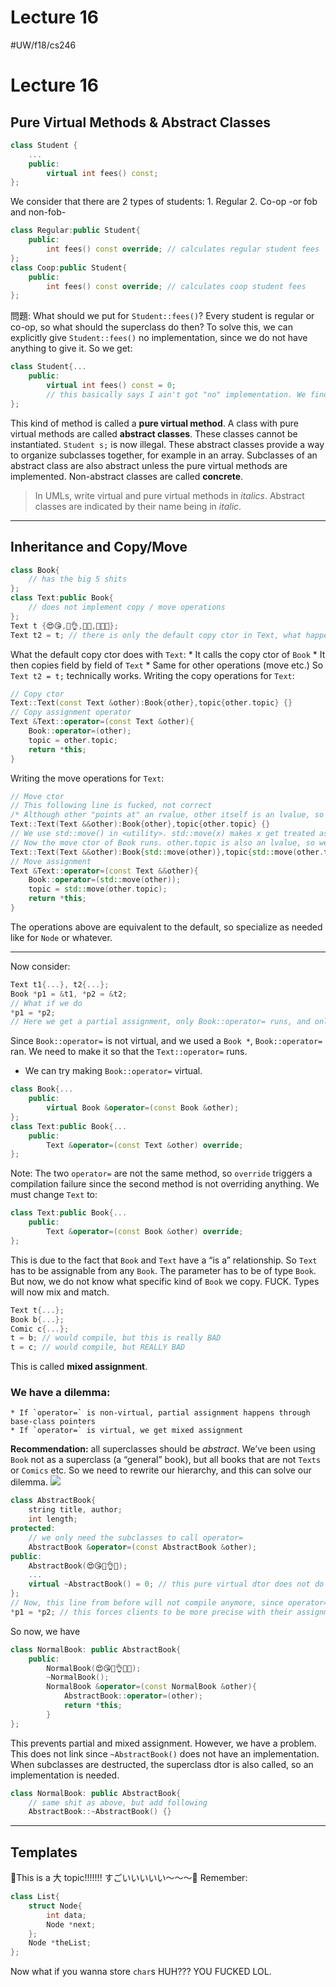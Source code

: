 # Lecture 16
#UW/f18/cs246

# Lecture 16
## Pure Virtual Methods & Abstract Classes
```cpp
class Student {
	...
	public:
		virtual int fees() const;
};
```
We consider that there are 2 types of students:
	1. Regular 
	2. Co-op    -or fob and non-fob-
```cpp
class Regular:public Student{
	public:
		int fees() const override; // calculates regular student fees
};
class Coop:public Student{
	public:
		int fees() const override; // calculates coop student fees
};
```
問題: What should we put for `Student::fees()`? Every student is regular or co-op, so what should the superclass do then?
To solve this, we can explicitly give `Student::fees()` no implementation, since we do not have anything to give it. So we get:
```cpp
class Student{...
	public:
		virtual int fees() const = 0; 
		// this basically says I ain't got "no" implementation. We find out the truth later
};
```
This kind of method is called a **pure virtual method**. 
A class with pure virtual methods are called **abstract classes**. These classes cannot be instantiated. `Student s;` is now illegal. These abstract classes provide a way to organize subclasses together, for example in an array.
Subclasses of an abstract class are also abstract unless the pure virtual methods are implemented. Non-abstract classes are called **concrete**.
> In UMLs, write virtual and pure virtual methods in _italics_. Abstract classes are indicated by their name being in _italic_.  
- - - -
## Inheritance and Copy/Move
```cpp
class Book{
	// has the big 5 shits
};
class Text:public Book{
	// does not implement copy / move operations
};
Text t {😍😘,🤔👌,🤗🚨,🎃👻😎}; 
Text t2 = t; // there is only the default copy ctor in Text, what happens?
```
What the default copy ctor does with `Text`:
	* It calls the copy ctor of `Book`
	* It then copies field by field of `Text`
	* Same for other operations (move etc.)
So `Text t2 = t;` technically works.
Writing the copy operations for `Text`:
```cpp
// Copy ctor
Text::Text(const Text &other):Book{other},topic{other.topic} {}
// Copy assignment operator
Text &Text::operator=(const Text &other){
	Book::operator=(other);
	topic = other.topic;
	return *this;
}
```
Writing the move operations for `Text`:
```cpp
// Move ctor
// This following line is fucked, not correct
/* Although other "points at" an rvalue, other itself is an lvalue, so Book{other} will call the copy ctor instead */
Text::Text(Text &&other):Book{other},topic{other.topic} {}
// We use std::move() in <utility>. std::move(x) makes x get treated as an rvalue
// Now the move ctor of Book runs. other.topic is also an lvalue, so we also use move
Text::Text(Text &&other):Book{std::move(other)},topic{std::move(other.topic)} {}
// Move assignment
Text &Text::operator=(const Text &&other){
	Book::operator=(std::move(other));
	topic = std::move(other.topic);
	return *this;
}
```
The operations above are equivalent to the default, so specialize as needed like for `Node` or whatever.
- - - -
Now consider:
```cpp
Text t1{...}, t2{...};
Book *p1 = &t1, *p2 = &t2;
// What if we do 
*p1 = *p2;
// Here we get a partial assignment, only Book::operator= runs, and only Book fields are copied. So the Topic field in Text was not copied over from t2 to t1.
```
Since `Book::operator=` is not virtual, and we used a `Book *`, `Book::operator=` ran. We need to make it so that the `Text::operator=` runs.
* We can try making `Book::operator=` virtual.
```cpp
class Book{...
	public:
		virtual Book &operator=(const Book &other);
};
class Text:public Book{...
	public:
		Text &operator=(const Text &other) override;
};
```
Note: The two `operator=` are not the same method, so `override` triggers a compilation failure since the second method is not overriding anything.
We must change `Text` to:
```cpp
class Text:public Book{...
	public:
		Text &operator=(const Book &other) override;
};
```
This is due to the fact that `Book` and `Text` have a “is a” relationship. So `Text` has to be assignable from any `Book`. The parameter has to be of type `Book`.
But now, we do not know what specific kind of `Book` we copy. FUCK. Types will now mix and match.
```cpp
Text t{...};
Book b{...};
Comic c{...};
t = b; // would compile, but this is really BAD
t = c; // would compile, but REALLY BAD
```
This is called **mixed assignment**.
### We have a dilemma:
	* If `operator=` is non-virtual, partial assignment happens through base-class pointers
	* If `operator=` is virtual, we get mixed assignment
**Recommendation:** all superclasses should be _abstract_.
We’ve been using `Book` not as a superclass (a “general” book), but all books that are not `Texts` or `Comics` etc. 
So we need to rewrite our hierarchy, and this can solve our dilemma.
![](Lecture%2016/CF14625A-0A8B-45D5-9D73-05B218790DC2.png)
```cpp
class AbstractBook{
	string title, author;
	int length;
protected:
	// we only need the subclasses to call operator=
	AbstractBook &operator=(const AbstractBook &other);
public:
	AbstractBook(😍😘🤔👌🤗);
	...
	virtual ~AbstractBook() = 0; // this pure virtual dtor does not do shit except make your class abstract
};
// Now, this line from before will not compile anymore, since operator= is protected
*p1 = *p2; // this forces clients to be more precise with their assignments
```
So now, we have
```cpp
class NormalBook: public AbstractBook{
	public:
		NormalBook(😍😘🤔👌🤗🚨);
		~NormalBook();
		NormalBook &operator=(const NormalBook &other){
			AbstractBook::operator=(other);
			return *this;
		}
};
```
This prevents partial and mixed assignment. 
However, we have a problem. This does not link since `~AbstractBook()` does not have an implementation. When subclasses are destructed, the superclass dtor is also called, so an implementation is needed. 
```cpp
class NormalBook: public AbstractBook{
	// same shit as above, but add following
	AbstractBook::~AbstractBook() {}
```
- - - -
## Templates
🎉This is a 大 topic!!!!!!! すごいいいいい〜〜〜🎁
Remember:
```cpp
class List{
	struct Node{
		int data;
		Node *next;
	};
	Node *theList;
};
```
Now what if you wanna store `char`s HUH??? YOU FUCKED LOL.